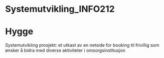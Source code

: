 # Systemutvikling_INFO212
# Hygge
Systemutvikling prosjekt: et utkast av en netside for booking til frivillig som ønsker å bidra med diverse aktiviteter i omsorgsinstitusjon 
